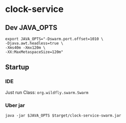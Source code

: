 # clock-service

##  Dev JAVA_OPTS 

```
export JAVA_OPTS="-Dswarm.port.offset=1010 \
-Djava.awt.headless=true \
-Xms40m -Xmx120m \
-XX:MaxMetaspaceSize=120m"
```

## Startup

### IDE

Just run Class: `org.wildfly.swarm.Swarm`

### Uber jar

```
java -jar $JAVA_OPTS $target/clock-service-swarm.jar 
```